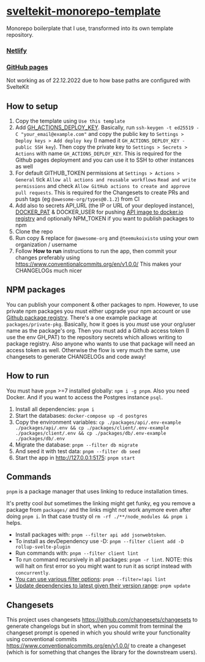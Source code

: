 # [sveltekit-monorepo-template](https://github.com/teemukoivisto/sveltekit-monorepo-template)

Monorepo boilerplate that I use, transformed into its own template repository.

### [Netlify](https://marvelous-madeleine-842e30.netlify.app)

### [GitHub pages](https://teemukoivisto.github.io/sveltekit-monorepo-template/)

Not working as of 22.12.2022 due to how base paths are configured with SvelteKit

## How to setup

1. Copy the template using `Use this template`
2. Add [GH_ACTIONS_DEPLOY_KEY](https://docs.github.com/en/developers/overview/managing-deploy-keys#deploy-keys). Basically, run `ssh-keygen -t ed25519 -C "your_email@example.com"` and copy the public key to `Settings > Deploy keys > Add deploy key` (I named it `GH_ACTIONS_DEPLOY_KEY - public SSH key`). Then copy the private key to `Settings > Secrets > Actions` with name `GH_ACTIONS_DEPLOY_KEY`. This is required for the Github pages deployment and you can use it to SSH to other instances as well
3. For default GITHUB_TOKEN permissions at `Settings > Actions > General` tick `Allow all actions and reusable workflows` `Read and write permissions` and check `Allow GitHub actions to create and approve pull requests`. This is required for the Changesets to create PRs and push tags (eg `@awesome-org/types@0.1.2`) from CI
4. Add also to secrets API_URL (the IP or URL of your deployed instance), [DOCKER_PAT](https://docs.docker.com/docker-hub/access-tokens/) & DOCKER_USER for pushing [API image to docker.io registry](https://hub.docker.com/r/tekkk/example-api) and optionally NPM_TOKEN if you want to publish packages to npm
5. Clone the repo
6. Run copy & replace for `@awesome-org` and `@teemukoivisto` using your own organization / username
7. Follow **How to run** instructions to run the app, then commit your changes preferably using https://www.conventionalcommits.org/en/v1.0.0/ This makes your CHANGELOGs much nicer

## NPM packages

You can publish your component & other packages to npm. However, to use private npm packages you must either upgrade your npm account or use [Github package registry](https://docs.github.com/en/packages/learn-github-packages/introduction-to-github-packages). There's a one example package at `packages/private-pkg`. Basically, how it goes is you _must_ use your org/user name as the package's org. Then you must add a Github access token (I use the env GH_PAT) to the repository secrets which allows writing to package registry. Also anyone who wants to use that package will need an access token as well. Otherwise the flow is very much the same, use changesets to generate CHANGELOGs and code away!

## How to run

You must have `pnpm` >=7 installed globally: `npm i -g pnpm`. Also you need Docker. And if you want to access the Postgres instance `psql`.

1. Install all dependencies: `pnpm i`
2. Start the databases: `docker-compose up -d postgres`
3. Copy the environment variables: `cp ./packages/api/.env-example ./packages/api/.env && cp ./packages/client/.env-example ./packages/client/.env && cp ./packages/db/.env-example ./packages/db/.env`
4. Migrate the database: `pnpm --filter db migrate`
5. And seed it with test data: `pnpm --filter db seed`
6. Start the app in http://127.0.0.1:5175: `pnpm start`

## Commands

`pnpm` is a package manager that uses linking to reduce installation times.

It's pretty cool _but_ sometimes the linking might get funky, eg you remove a package from `packages/` and the links might not work anymore even after doing `pnpm i`. In that case trusty ol `rm -rf ./**/node_modules && pnpm i` helps.

- Install packages with: `pnpm --filter api add jsonwebtoken`.
- To install as devDependency use -D: `pnpm --filter client add -D rollup-svelte-plugin`
- Run commands with: `pnpm --filter client lint`
- To run command recursively in all packages: `pnpm -r lint`. NOTE: this will halt on first error so you might want to run it as script instead with `concurrently`.
- [You can use various filter options](https://pnpm.io/filtering): `pnpm --filter=!api lint`
- [Update dependencies to latest given their version range](https://pnpm.io/cli/update): `pnpm update`

## Changesets

This project uses changesets https://github.com/changesets/changesets to generate changelogs but in short, when you commit from terminal the changeset prompt is opened in which you should write your functionality using conventional commits https://www.conventionalcommits.org/en/v1.0.0/ to create a changeset (which is for something that changes the library for the downstream users).
